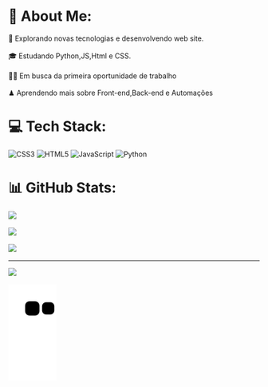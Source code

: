 # 📝 About Me:
👾 Explorando novas tecnologias e desenvolvendo web site.<br><br>🎓 Estudando Python,JS,Html e CSS.<br><br>🧙🏼 Em busca da primeira oportunidade de trabalho<br><br>♟ Aprendendo mais sobre Front-end,Back-end e Automações



# 💻 Tech Stack:
![CSS3](https://img.shields.io/badge/css3-%231572B6.svg?style=for-the-badge&logo=css3&logoColor=white) ![HTML5](https://img.shields.io/badge/html5-%23E34F26.svg?style=for-the-badge&logo=html5&logoColor=white) ![JavaScript](https://img.shields.io/badge/javascript-%23323330.svg?style=for-the-badge&logo=javascript&logoColor=%23F7DF1E) ![Python](https://img.shields.io/badge/python-3670A0?style=for-the-badge&logo=python&logoColor=ffdd54)

# 📊 GitHub Stats:

![](https://github-readme-stats.vercel.app/api?username=ThiagoCruz00&theme=dark&hide_border=false&include_all_commits=false&count_private=false)

![](https://github-readme-streak-stats.herokuapp.com/?user=ThiagoCruz00&theme=dark&hide_border=false)<br/>

![](https://github-readme-stats.vercel.app/api/top-langs/?username=ThiagoCruz00&theme=dark&hide_border=false&include_all_commits=false&count_private=false&layout=compact)

---
[![](https://visitcount.itsvg.in/api?id=ThiagoCruz00&icon=0&color=0)](https://visitcount.itsvg.in)

![snake gif](https://github.com/ThiagoCruz00/ThiagoCruz00/blob/output/github-contribution-grid-snake.svg)

<!-- Proudly created with GPRM ( https://gprm.itsvg.in ) -->
